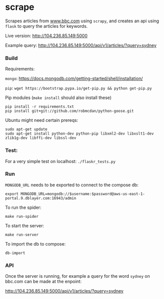 # scrape

Scrapes articles from www.bbc.com using `scrapy`, and creates an api using `flask` to query the articles for keywords.

Live version: http://104.236.85.149:5000

Example query: http://104.236.85.149:5000/api/v1/articles/?query=sydney


### Build
Requirements:

`mongo`: https://docs.mongodb.com/getting-started/shell/installation/

`pip`: `wget https://bootstrap.pypa.io/get-pip.py && python get-pip.py`

Pip modules (`make install` should also install these)
```
pip install -r requirements.txt
pip install git+git://github.com/robmcdan/python-goose.git
```
Ubuntu might need certain prereqs:
```
sudo apt-get update
sudo apt-get install python-dev python-pip libxml2-dev libxslt1-dev zlib1g-dev libffi-dev libssl-dev
```

### Test: 

For a very simple test on localhost: `./flaskr_tests.py`

### Run

`MONGODB_URL` needs to be exported to connect to the compose db:

`export MONGODB_URL=mongodb://$username:$password@aws-us-east-1-portal.9.dblayer.com:16943/admin`

To run the spider:

`make run-spider`

To start the server:

`make run-server`

To import the db to compose:

`db-import`

### API

Once the server is running, for example a query for the word `sydney` on bbc.com can be made at the enpoint:

http://104.236.85.149:5000/api/v1/articles/?query=sydney


